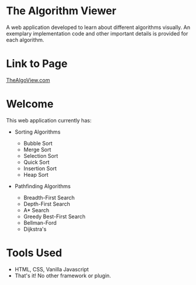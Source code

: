 # The Algorithm Viewer
A web application developed to learn about different algorithms visually. An exemplary implementation code and other important details is provided for each algorithm.

# Link to Page
[TheAlgoView.com](http://thealgoview.com)

# Welcome
This web application currently has:
- Sorting Algorithms
  * Bubble Sort
  * Merge Sort
  * Selection Sort
  * Quick Sort
  * Insertion Sort
  * Heap Sort
  
- Pathfinding Algorithms
  * Breadth-First Search
  * Depth-First Search
  * A* Search
  * Greedy Best-First Search
  * Bellman-Ford
  * Dijkstra's
  
# Tools Used
- HTML, CSS, Vanilla Javascript
- That's it! No other framework or plugin.
  

